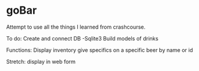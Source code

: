 # goBar
Attempt to use all the things I learned from crashcourse.

To do: 
Create and connect DB
	-Sqlite3
Build models of drinks

Functions:
Display inventory
give specifics on a specific beer by name or id

Stretch:
display in web form

